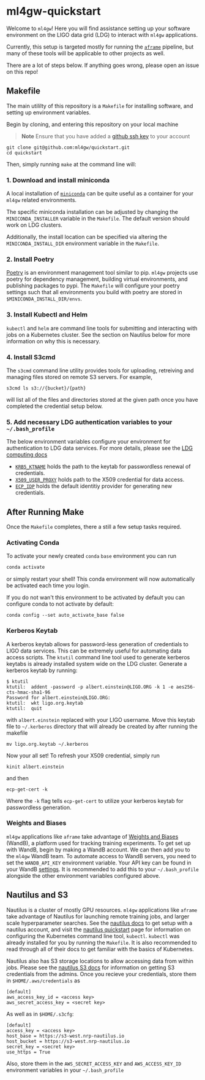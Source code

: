 # ml4gw-quickstart
Welcome to `ml4gw`! Here you will find assistance setting up your software
environment on the LIGO data grid (LDG) to interact with `ml4gw` applications. 

Currently, this setup is targeted mostly for running the [`aframe`](github.com/ml4gw/aframev2) pipeline,
but many of these tools will be applicable to other projects as well. 

There are a lot of steps below. If anything goes wrong, please open an issue on this repo!

## Makefile
The main utililty of this repository is a `Makefile` for installing software, 
and setting up environment variables. 

Begin by cloning, and entering this repository on your local machine

> **Note** Ensure that you have added a [github ssh key](https://docs.github.com/en/authentication/connecting-to-github-with-ssh/adding-a-new-ssh-key-to-your-github-account) to your account 

```
git clone git@github.com:ml4gw/quickstart.git
cd quickstart
```

Then, simply running `make` at the command line will:

### 1. Download and install miniconda
A local installation of [`miniconda`](https://docs.conda.io/en/latest/miniconda.html)
can be quite useful as a container for your `ml4gw` related environments. 

The specific miniconda installation can be adjusted by changing the `MINICONDA_INSTALLER` variable in the `Makefile`.
The default version should work on LDG clusters.

Additionally, the install location can be specified via altering the `MINICONDA_INSTALL_DIR` environment variable in the `Makefile`.

### 2. Install Poetry
[Poetry](https://python-poetry.org/docs/) is an environment management tool similar to pip. `ml4gw` projects use poetry
for dependency management, building virtual environments, and publishing packages to pypi. The `Makefile` will configure
your poetry settings such that all environments you build with poetry are stored in `$MINICONDA_INSTALL_DIR/envs`.

### 3. Install Kubectl and Helm
`kubectl` and `helm` are command line tools for submitting and interacting with jobs on a Kubernetes cluster. See the 
section on Nautilus below for more information on why this is necessary. 

### 4. Install S3cmd
The `s3cmd` command line utility provides tools for uploading, retreiving and managing files stored on remote S3 servers.
For example,

```
s3cmd ls s3://{bucket}/{path}
```

will list all of the files and directories stored at the given path once you have completed the credential setup below.

### 5. Add necessary LDG authentication variables to your `~/.bash_profile`
The below environment variables configure your environment for authentication to 
LDG data services. For more details, please see the [LDG computing docs](https://computing.docs.ligo.org/guide/computing-centres/ldg/)

- [`KRB5_KTNAME`](https://computing.docs.ligo.org/guide/auth/kerberos/?h=krb) holds the path to the keytab for passwordless renewal of credentials.
- [`X509_USER_PROXY`](https://computing.docs.ligo.org/guide/auth/x509/) holds path to the X509 credential for data access.
- [`ECP_IDP`](https://computing.docs.ligo.org/guide/auth/x509/?h=ecp_idp#ligo) holds the default identitiy provider for generating new credentials.

## After Running Make
Once the `Makefile` completes, there a still a few setup tasks required. 

### Activating Conda
To activate your newly created `conda` `base` environment you can run

```bash
conda activate
```

or simply restart your shell! This conda environment will now automatically be activated each time you login.

If you do not wan't this environment to be activated by default you can configure conda to not activate by default:

```
conda config --set auto_activate_base false
```




### Kerberos Keytab
A kerberos keytab allows for password-less generation of credentials to LIGO data services. This can be extremely useful for automating data access scripts. The `ktutil` command line tool used to generate kerberos keytabs is already installed system wide on the LDG cluster. Generate a kerberos keytab by running:

```console
$ ktutil
ktutil:  addent -password -p albert.einstein@LIGO.ORG -k 1 -e aes256-cts-hmac-sha1-96
Password for albert.einstein@LIGO.ORG:
ktutil:  wkt ligo.org.keytab
ktutil:  quit
```
with `albert.einstein` replaced with your LIGO username. Move this keytab file to `~/.kerberos` directory that will already be created by after running the makefile

```console
mv ligo.org.keytab ~/.kerberos
```

Now your all set! To refresh your X509 credential, simply run

```console
kinit albert.einstein
```

and then 

```console
ecp-get-cert -k
```
Where the `-k` flag tells `ecp-get-cert` to utilize your kerberos keytab for passwordless generation.

### Weights and Biases
`ml4gw` applications like `aframe` take advantage of [Weights and Biases](https://wandb.ai/) (WandB), a platform used for tracking training experiments. To get set up with WandB, begin by making a WandB account. We can then add you to the `ml4gw` WandB team. To automate access 
to WandB servers, you need to set the `WANDB_API_KEY` environment variable. Your API key can be found in your WandB [settings](https://wandb.ai/settings). It is recommended to add this to your `~/.bash_profile` alongside the other environment variables configured above. 

## Nautilus and S3
Nautilus is a cluster of mostly GPU resources. `ml4gw` applications like `aframe` take advantage of Nautilus for
launching remote training jobs, and larger scale hyperparameter searches. See the [nautilus docs](https://docs.nationalresearchplatform.org/userdocs/start/get-access/) to get setup with a nautilus account, and visit the [nautilus quickstart](https://docs.nationalresearchplatform.org/userdocs/start/quickstart/) page for information on configuring the Kubernetes command line tool, `kubectl`. `kubectl` was already installed for you by running the `Makefile`. It is also recommended to read through all of their docs to get familiar with the basics of Kubernetes.

Nautilus also has S3 storage locations to allow accessing data from within jobs. Please see the [nautilus S3 docs](https://docs.nationalresearchplatform.org/userdocs/storage/ceph-s3/) for information on getting S3 credentials from the admins. Once you recieve your credentials, store them in 
`$HOME/.aws/credentials` as 

```
[default]
aws_access_key_id = <access key>
aws_secret_access_key = <secret key>
```
As well as in `$HOME/.s3cfg`:

```
[default]
access_key = <access key>
host_base = https://s3-west.nrp-nautilus.io
host_bucket = https://s3-west.nrp-nautilus.io
secret_key = <secret key>
use_https = True
```

Also, store them in the `AWS_SECRET_ACCESS_KEY` and `AWS_ACCESS_KEY_ID` environment variables in your `~/.bash_profile`












